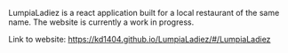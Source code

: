 LumpiaLadiez is a react application built for a local restaurant of the same name.
The website is currently a work in progress.


Link to website: https://kd1404.github.io/LumpiaLadiez/#/LumpiaLadiez























